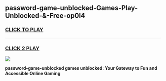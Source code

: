
## password-game-unblocked-Games-Play-Unblocked-&-Free-op0l4
<h3>
<a href="https://premium76.site?title=password-game-unblocked&ref=24A">CLICK TO PLAY</a></h3>
<hr>

<h3>
<a href="https://premium76.site?title=password-game-unblocked&ref=24A">CLICK 2 PLAY</a>
  
</h3>

<a href="https://premium76.site?title=password-game-unblocked&ref=24A"><img src="https://clearcache.store/games.png"></a>


**password-game-unblocked games unblocked: Your Gateway to Fun and Accessible Online Gaming**

